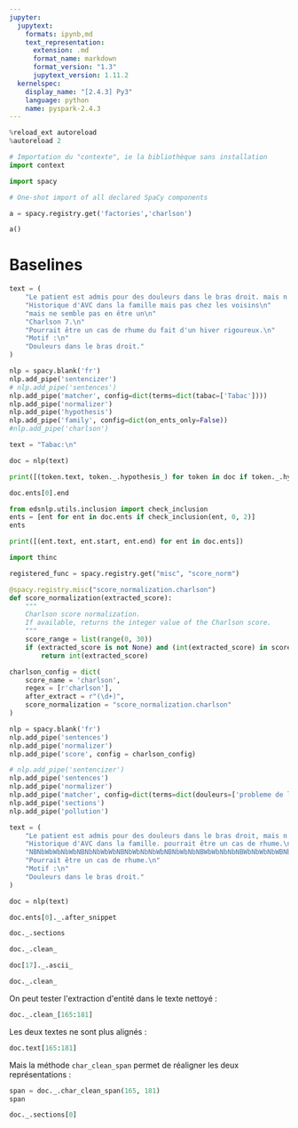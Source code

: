 ```yaml
---
jupyter:
  jupytext:
    formats: ipynb,md
    text_representation:
      extension: .md
      format_name: markdown
      format_version: "1.3"
      jupytext_version: 1.11.2
  kernelspec:
    display_name: "[2.4.3] Py3"
    language: python
    name: pyspark-2.4.3
---
```


```python
%reload_ext autoreload
%autoreload 2
```

```python
# Importation du "contexte", ie la bibliothèque sans installation
import context
```

```python
import spacy
```

```python
# One-shot import of all declared SpaCy components

```

```python
a = spacy.registry.get('factories','charlson')
```

```python
a()
```

# Baselines

```python
text = (
    "Le patient est admis pour des douleurs dans le bras droit. mais n'a pas de problème de locomotion. \n"
    "Historique d'AVC dans la famille mais pas chez les voisins\n"
    "mais ne semble pas en être un\n"
    "Charlson 7.\n"
    "Pourrait être un cas de rhume du fait d'un hiver rigoureux.\n"
    "Motif :\n"
    "Douleurs dans le bras droit."
)
```

```python
nlp = spacy.blank('fr')
nlp.add_pipe('sentencizer')
# nlp.add_pipe('sentences')
nlp.add_pipe('matcher', config=dict(terms=dict(tabac=['Tabac'])))
nlp.add_pipe('normalizer')
nlp.add_pipe('hypothesis')
nlp.add_pipe('family', config=dict(on_ents_only=False))
#nlp.add_pipe('charlson')
```

```python
text = "Tabac:\n"
```

```python
doc = nlp(text)
```

```python
print([(token.text, token._.hypothesis_) for token in doc if token._.hypothesis==True])
```

```python
doc.ents[0].end
```

```python
from edsnlp.utils.inclusion import check_inclusion
ents = [ent for ent in doc.ents if check_inclusion(ent, 0, 2)]
ents
```

```python
print([(ent.text, ent.start, ent.end) for ent in doc.ents])
```

```python
import thinc

registered_func = spacy.registry.get("misc", "score_norm")
```

```python
@spacy.registry.misc("score_normalization.charlson")
def score_normalization(extracted_score):
    """
    Charlson score normalization.
    If available, returns the integer value of the Charlson score.
    """
    score_range = list(range(0, 30))
    if (extracted_score is not None) and (int(extracted_score) in score_range):
        return int(extracted_score)

charlson_config = dict(
    score_name = 'charlson',
    regex = [r'charlson'],
    after_extract = r"(\d+)",
    score_normalization = "score_normalization.charlson"
)

nlp = spacy.blank('fr')
nlp.add_pipe('sentences')
nlp.add_pipe('normalizer')
nlp.add_pipe('score', config = charlson_config)
```

```python
# nlp.add_pipe('sentencizer')
nlp.add_pipe('sentences')
nlp.add_pipe('normalizer')
nlp.add_pipe('matcher', config=dict(terms=dict(douleurs=['probleme de locomotion', 'douleurs']), attr='NORM'))
nlp.add_pipe('sections')
nlp.add_pipe('pollution')
```

```python
text = (
    "Le patient est admis pour des douleurs dans le bras droit, mais n'a pas de problème de locomotion. "
    "Historique d'AVC dans la famille. pourrait être un cas de rhume.\n"
    "NBNbWbWbNbWbNBNbNbWbWbNBNbWbNbNbWbNBNbWbNbNBWbWbNbNbNBWbNbWbNbWBNbNbWbNbNBNbWbWbNbWBNbNbWbNBNbWbWbNb\n"
    "Pourrait être un cas de rhume.\n"
    "Motif :\n"
    "Douleurs dans le bras droit."
)
```

```python
doc = nlp(text)
```

```python
doc.ents[0]._.after_snippet
```

```python
doc._.sections
```

```python
doc._.clean_
```

```python
doc[17]._.ascii_
```

```python
doc._.clean_
```

On peut tester l'extraction d'entité dans le texte nettoyé :

```python
doc._.clean_[165:181]
```

Les deux textes ne sont plus alignés :

```python
doc.text[165:181]
```

Mais la méthode `char_clean_span` permet de réaligner les deux représentations :

```python
span = doc._.char_clean_span(165, 181)
span
```

```python
doc._.sections[0]
```

```python

```

